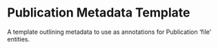 # Publication Metadata Template
A template outlining metadata to use as annotations for Publication ‘file’ entities.
